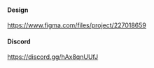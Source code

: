 #### Design
https://www.figma.com/files/project/227018659

#### Discord
https://discord.gg/hAx8qnUUfJ
